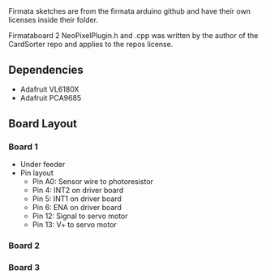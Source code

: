 ##
Firmata sketches are from the firmata arduino github and have their own licenses inside their folder.

Firmataboard 2 NeoPixelPlugin.h and .cpp was written by the author of the CardSorter repo and applies to the repos license.

## Dependencies
- Adafruit VL6180X
- Adafruit PCA9685

## Board Layout

### Board 1
- Under feeder
- Pin layout
  - Pin A0: Sensor wire to photoresistor
  - Pin 4: INT2 on driver board
  - Pin 5: INT1 on driver board
  - Pin 6: ENA on driver board
  - Pin 12: Signal to servo motor
  - Pin 13: V+ to servo motor

### Board 2

### Board 3
